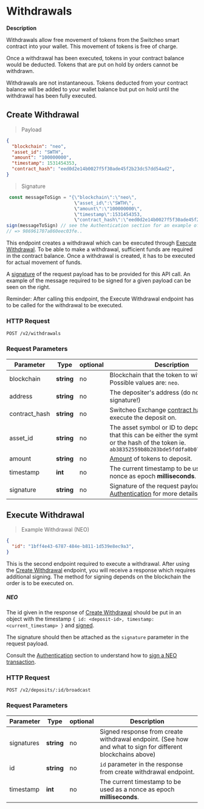 # Withdrawals

**Description**

Withdrawals allow free movement of tokens from the Switcheo smart contract into your wallet.
  This movement of tokens is free of charge.

Once a withdrawal has been executed, tokens in your contract balance would be deducted.
  Tokens that are put on hold by orders cannot be withdrawn.

Withdrawals are not instantaneous.
  Tokens deducted from your contract balance will be added to your wallet balance but put on hold until
  the withdrawal has been fully executed.

## Create Withdrawal

> Payload

```json
{
  "blockchain": "neo",
  "asset_id": "SWTH",
  "amount": "100000000",
  "timestamp": 1531454353,
  "contract_hash": "eed0d2e14b0027f5f30ade45f2b23dc57dd54ad2",
}
```

> Signature

```js
 const messageToSign = "{\"blockchain\":\"neo\",
                         \"asset_id\":\"SWTH\",
                         \"amount\":\"100000000\",
                         \"timestamp\":1531454353,
                         \"contract_hash\":\"eed0d2e14b0027f5f30ade45f2b23dc57dd54ad2\",}"
sign(messageToSign) // see the Authentication section for an example of the `sign` method
// => 986961707a860eec03fe..
```

This endpoint creates a withdrawal which can be executed through [Execute Withdrawal](#execute-withdrawal).
  To be able to make a withdrawal, sufficient funds are required in the contract balance.
  Once a withdrawal is created, it has to be executed for actual movement of funds.

A [signature](#authentication) of the request payload has to be provided for this API call.
  An example of the message required to be signed for a given payload can be seen on the right.


<aside class="notice">
  Reminder: After calling this endpoint, the Execute Withdrawal endpoint has to be called for the withdrawal to be executed.
</aside>

### HTTP Request

`POST /v2/withdrawals`

### Request Parameters

 Parameter         | Type       | optional | Description
------------------ | ---------- | -------- | ------------
 blockchain        | **string** | no       | Blockchain that the token to withdraw is on. Possible values are: `neo`.
 address           | **string** | no       | The depositer's address (do not include in signature!)
 contract_hash     | **string** | no       | Switcheo Exchange [contract hash](#contract-hash) to execute the deposit on.
 asset_id          | **string** | no       | The asset symbol or ID to deposit. Note that this can be either the symbol ie. `SWTH` or the hash of the token ie. `ab38352559b8b203bde5fddfa0b07d8b2525e132` 
 amount            | **string** | no       | [Amount](#amounts) of tokens to deposit.
 timestamp         | **int**    | no       | The current timestamp to be used as a nonce as epoch **milliseconds**.
 signature         | **string** | no       | Signature of the request payload. See [Authentication](#authentication) for more details.

## Execute Withdrawal

> Example Withdrawal (NEO)

```json
{ 
  "id": "1bff4e43-6787-484e-b811-1d539e8ec9a3", 
}
```

This is the second endpoint required to execute a withdrawal. After using the [Create Withdrawal](#create-withdrawal) endpoint,
  you will receive a response which requires additional signing. The method for signing depends on the blockchain
  the order is to be executed on.

##### NEO

The id given in the response of [Create Withdrawal](#create-withdrawal) should be put in an object with the timestamp
`{ id: <deposit-id>, timestamp: <current_timestamp> }` and [signed](#authentication).

The signature should then be attached as the `signature` parameter in the request payload.

Consult the [Authentication](#authentication) section to understand how to [sign a NEO transaction](#sign-neo-txn).

### HTTP Request

`POST /v2/deposits/:id/broadcast`

### Request Parameters

 Parameter  | Type       | optional | Description
 ---------- | ---------- | -------- | -----------
 signatures | **string** | no       | Signed response from create withdrawal endpoint. (See how and what to sign for different blockchains above)
 id         | **string** | no       | `id` parameter in the response from create withdrawal endpoint.
 timestamp  | **int**    | no       | The current timestamp to be used as a nonce as epoch **milliseconds**.
